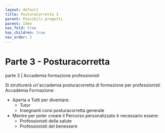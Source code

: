 ```yaml
---
layout: default
title: PosturaCorretta 3
parent: Possibili progetti
parent: Idee
nav_fold: true
has_children: true
nav_order: 3
---
```





# Parte 3  - Posturacorretta 

parte 3 |  Accademia formazione professionisti 

Si strutturerà un'accademia posturacorretta di formazione per professionisti
 Accademia Formazione:
  - Aperta a Tutti per diventare:
    - Tutor
    - Insegnanti corsi posturacorretta generale
  - Mentre per poter creare il Percorso personalizzato è necessario essere:  
    - Professionisti della salute 
    - Professionisti del benessere 

